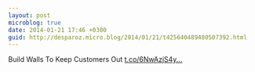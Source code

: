 ```yaml
---
layout: post
microblog: true
date: 2014-01-21 17:46 +0300
guid: http://desparoz.micro.blog/2014/01/21/t425640489480507392.html
---
```

Build Walls To Keep Customers Out [t.co/6NwAzjS4y...](http://t.co/6NwAzjS4ym)
